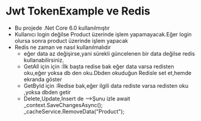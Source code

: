# Jwt TokenExample ve Redis
 * Bu projede .Net Core 6.0 kullanılmıştır
 * Kullanıcı login değilse Product üzerinde işlem yapamayacak.Eğer login olursa sonra product üzerinde işlem yapacak
 * Redis ne zaman ve nasıl kullanılmalıdır
   * eğer data az değişirse,yani sürekli güncelenen bir data değilse redis kullanabilirsiniz.
   * GetAll için için :İlk başta redise bak eğer data varsa redisten oku,eğer yoksa db den oku.Dbden okuduğun Redisle set et,hemde ekranda göster
   * GetById için :Redise bak,eğer ilgili data rediste varsa redisten oku ,yoksa dbden getir
   * Delete,Update,Insert de -->Şunu izle
            await _context.SaveChangesAsync();
            _cacheService.RemoveData("Product");
   
               

